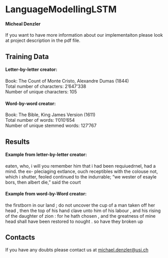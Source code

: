 # LanguageModellingLSTM


#### Micheal Denzler

If you want to have more information about our implementaiton please look at project description in the pdf file.

## Training Data

#### Letter-by-letter creator:
Book: The Count of Monte Cristo, Alexandre Dumas (1844) <br/>
Total number of characters: 2’647’338 <br/>
Number of unique characters: 105

#### Word-by-word creator:
Book: The Bible, King James Version (1611) <br/>
Total number of words: 1’010’654 <br/>
Number of unique stemmed words: 127’767

## Results

#### Example from letter-by-letter creator:
eaten, who, i will you remember him that i had been requiuedrnel, had a mind. the ex- pleciaging extlance, ouch receptibles with the colouse not, which i shutter, feoled continued to the indurrable; “we wester of esayle bors, then albert die,” said the court

#### Example from word-by-Word creator:
the firstborn in our land ; do not uncover the cup of a man taken off her head , then the top of his hand clave unto him of his labour , and his rising of the daughter of zion : for he hath chosen , and the greatness of mine head shall have been restored to nought . so have they broken up

## Contacts 

If you have any doubts please contact us at michael.denzler@usi.ch
